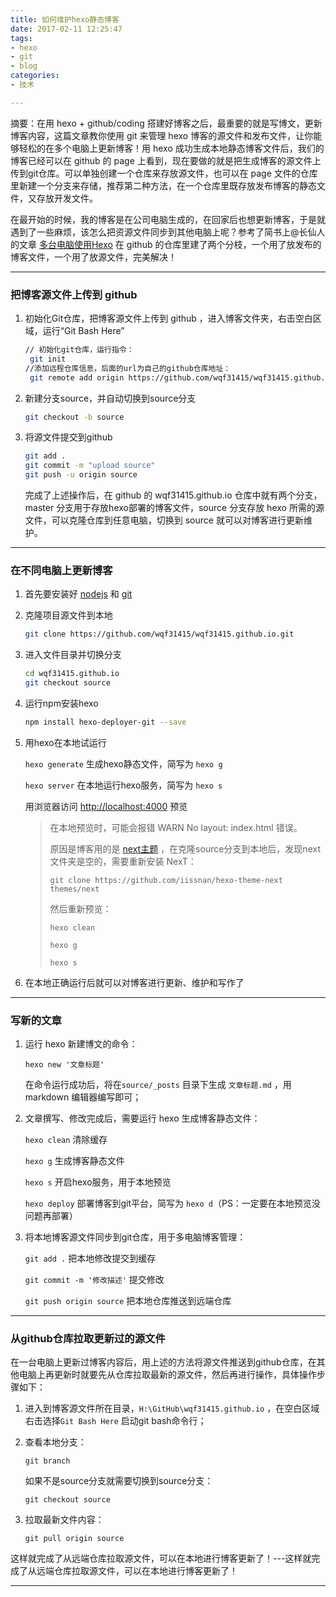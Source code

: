 ```yaml
---
title: 如何维护hexo静态博客
date: 2017-02-11 12:25:47
tags: 
- hexo
- git
- blog
categories: 
- 技术

---
```


摘要：在用 hexo + github/coding 搭建好博客之后，最重要的就是写博文，更新博客内容，这篇文章教你使用 git 来管理 hexo 博客的源文件和发布文件，让你能够轻松的在多个电脑上更新博客！用 hexo 成功生成本地静态博客文件后，我们的博客已经可以在 github 的 page 上看到，现在要做的就是把生成博客的源文件上传到git仓库。可以单独创建一个仓库来存放源文件，也可以在 page 文件的仓库里新建一个分支来存储，推荐第二种方法，在一个仓库里既存放发布博客的静态文件，又存放开发文件。

​        在最开始的时候，我的博客是在公司电脑生成的，在回家后也想更新博客，于是就遇到了一些麻烦，该怎么把资源文件同步到其他电脑上呢？参考了简书上@长仙人 的文章 [多台电脑使用Hexo](http://www.jianshu.com/p/4bcf2848b3fc '多台电脑使用Hexo') 在 github 的仓库里建了两个分枝，一个用了放发布的博客文件，一个用了放源文件，完美解决！

<!-- more -->

---

### 把博客源文件上传到 github

1. 初始化Git仓库，把博客源文件上传到 github ，进入博客文件夹，右击空白区域，运行“Git Bash Here”

   ``````bash
   // 初始化git仓库，运行指令：
   	git init
   //添加远程仓库信息，后面的url为自己的github仓库地址：
   	git remote add origin https://github.com/wqf31415/wqf31415.github.io.git
   ``````

2. 新建分支source，并自动切换到source分支

   ``````bash
   git checkout -b source
   ``````

3. 将源文件提交到github

   ``````bash
   git add .
   git commit -m "upload source"
   git push -u origin source
   ``````

   完成了上述操作后，在 github 的 wqf31415.github.io 仓库中就有两个分支，master 分支用于存放hexo部署的博客文件，source 分支存放 hexo 所需的源文件，可以克隆仓库到任意电脑，切换到 source 就可以对博客进行更新维护。

----

### 在不同电脑上更新博客

1. 首先要安装好 [nodejs](https://nodejs.org/en/ 'nodejs') 和 [git](https://git-scm.com/ 'git') 

2. 克隆项目源文件到本地

   ``````bash
   git clone https://github.com/wqf31415/wqf31415.github.io.git
   ``````

3. 进入文件目录并切换分支

   ```bash
   cd wqf31415.github.io
   git checkout source
   ```

4. 运行npm安装hexo

   ```bash
   npm install hexo-deployer-git --save
   ```

5. 用hexo在本地试运行

   `hexo generate`  生成hexo静态文件，简写为 `hexo g`

   `hexo server`  在本地运行hexo服务，简写为 `hexo s`

   用浏览器访问 [http://localhost:4000](http://localhost:4000 '本地hexo') 预览

   > 在本地预览时，可能会报错 WARN No layout: index.html 错误。
   >
   > 原因是博客用的是 [next主题](http://theme-next.iissnan.com/getting-started.html 'next官网') ，在克隆source分支到本地后，发现next文件夹是空的，需要重新安装 NexT：
   >
   >  `git clone https://github.com/iissnan/hexo-theme-next themes/next` 
   >
   > 然后重新预览：
   >
   > `hexo clean` 
   >
   > `hexo g`  
   >
   > `hexo s`

6. 在本地正确运行后就可以对博客进行更新、维护和写作了

---

### 写新的文章

1. 运行 hexo 新建博文的命令：

   `hexo new '文章标题'`

   在命令运行成功后，将在`source/_posts` 目录下生成 `文章标题.md` ，用 markdown 编辑器编写即可；

2. 文章撰写、修改完成后，需要运行 hexo 生成博客静态文件：

   `hexo clean` 清除缓存

   `hexo g` 生成博客静态文件

   `hexo s` 开启hexo服务，用于本地预览

   `hexo deploy` 部署博客到git平台，简写为 `hexo d`（PS：一定要在本地预览没问题再部署）

3. 将本地博客源文件同步到git仓库，用于多电脑博客管理：

   `git add .` 把本地修改提交到缓存

   `git commit -m '修改描述'` 提交修改

   `git push origin source` 把本地仓库推送到远端仓库

---

### 从github仓库拉取更新过的源文件

​        在一台电脑上更新过博客内容后，用上述的方法将源文件推送到github仓库，在其他电脑上再更新时就要先从仓库拉取最新的源文件，然后再进行操作，具体操作步骤如下：

1. 进入到博客源文件所在目录，`H:\GitHub\wqf31415.github.io` ，在空白区域右击选择`Git Bash Here` 启动git bash命令行；

2. 查看本地分支：

   `git branch` 

   如果不是source分支就需要切换到source分支：

   `git checkout source`

3. 拉取最新文件内容：

   `git pull origin source`

​        这样就完成了从远端仓库拉取源文件，可以在本地进行博客更新了！---这样就完成了从远端仓库拉取源文件，可以在本地进行博客更新了！

---




